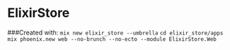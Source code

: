 # ElixirStore

###Created with:
`mix new elixir_store --umbrella`
`cd elixir_store/apps`
`mix phoenix.new web --no-brunch --no-ecto --module ElixirStore.Web`
